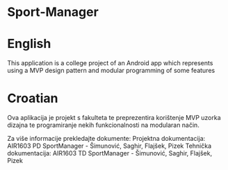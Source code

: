 # Sport-Manager 
# English
This application is a college project of an Android app which represents using a MVP design pattern and modular programming of some features

# Croatian
Ova aplikacija je projekt s fakulteta te preprezentira korištenje MVP uzorka dizajna te programiranje nekih funkcionalnosti na modularan način.

Za više informacije prekledajte dokumente:
Projektna dokumentacija: AIR1603 PD SportManager - Šimunović, Saghir, Flajšek, Pizek
Tehnička dokumentacija: AIR1603 TD SportManager - Šimunović, Saghir, Flajšek, Pizek
